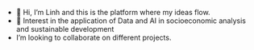 - 👋 Hi, I’m Linh and this is the platform where my ideas flow.
- 💞️ Interest in the application of Data and AI in socioeconomic analysis and sustainable development
- I’m looking to collaborate on different projects.
<!---
ttranglinh/ttranglinh is a ✨ special ✨ repository because its `README.md` (this file) appears on your GitHub profile.
You can click the Preview link to take a look at your changes.
--->
